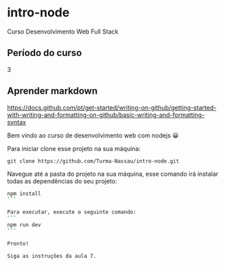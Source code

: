 # intro-node
Curso Desenvolvimento Web Full Stack

## Período do curso
3

## Aprender markdown
https://docs.github.com/pt/get-started/writing-on-github/getting-started-with-writing-and-formatting-on-github/basic-writing-and-formatting-syntax

Bem vindo ao curso de desenvolvimento web com nodejs 😀

Para iniciar clone esse projeto na sua máquina:
```
git clone https://github.com/Turma-Nassau/intro-node.git
```

Navegue até a pasta do projeto na sua máquina, esse comando irá instalar todas as dependências do seu projeto:
````bash
npm install
```

Para executar, execute o seguinte comando:
```
npm run dev
```

Pronto!

Siga as instruções da aula 7.

